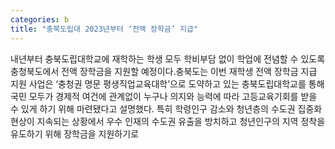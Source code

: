 ```yaml
---
categories: b
title: "충북도립대 2023년부터 ‘전액 장학금’ 지급"
---
```

내년부터 충북도립대학교에 재학하는 학생 모두 학비부담 없이 학업에 전념할 수 있도록 충청북도에서 전액 장학금을 지원할 예정이다.충북도는 이번 재학생 전액 장학금 지급 지원 사업은 ‘충청권 명문 평생직업교육대학’으로 도약하고 있는 충북도립대학교를 통해 국민 모두가 경제적 여건에 관계없이 누구나 의지와 능력에 따라 고등교육기회를 받을 수 있게 하기 위해 마련됐다고 설명했다. 특히 학령인구 감소와 청년층의 수도권 집중화 현상이 지속되는 상황에서 우수 인재의 수도권 유출을 방치하고 청년인구의 지역 정착을 유도하기 위해 장학금을 지원하기로